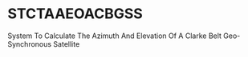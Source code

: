 # STCTAAEOACBGSS
System To Calculate The Azimuth And Elevation Of A Clarke Belt Geo-Synchronous Satellite

